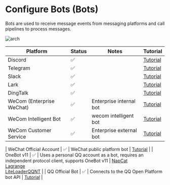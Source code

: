 # Configure Bots (Bots)

Bots are used to receive message events from messaging platforms and call pipelines to process messages.

![arch](/assets/image/zh/deploy/bots/arch.png)


| Platform | Status | Notes | Tutorial |
| ------ | ---- | ---- | ---- |
| Discord | ✅ |  | [Tutorial](/en/deploy/platforms/discord) |
| Telegram | ✅ |  | [Tutorial](/en/deploy/platforms/telegram) |
| Slack | ✅ |  | [Tutorial](/en/deploy/platforms/slack) |
| Lark | ✅ |  | [Tutorial](/en/deploy/platforms/lark) |
| DingTalk | ✅ |  | [Tutorial](/en/deploy/platforms/dingtalk) |
| WeCom (Enterprise WeChat) | ✅ | Enterprise internal bot | [Tutorial](/en/deploy/platforms/wecom/wecom) |
| WeCom Intelligent Bot | ✅ | wecom intelligent bot | [Tutorial](/en/deploy/platforms/wecom/wecombot) |
| WeCom Customer Service | ✅ | Enterprise external bot | [Tutorial](/en/deploy/platforms/wecom/wecomcs) |

| WeChat Official Account | ✅ | WeChat public platform bot | [Tutorial](/en/deploy/platforms/wxoa) |
| OneBot v11 | ✅ | Uses a personal QQ account as a bot, requires an independent protocol client, supports OneBot v11 | [NapCat](/en/deploy/platforms/qq/aiocqhttp/napcat) <br> [Lagrange](/en/deploy/platforms/qq/aiocqhttp/lagrange) <br> [LiteLoaderQQNT](/en/deploy/platforms/qq/aiocqhttp/llonebot) |
| QQ Official Bot | ✅ | Connects to the QQ Open Platform bot API | [Tutorial](/en/deploy/platforms/qq/official_webhook) |
